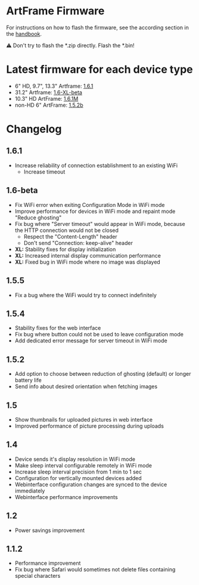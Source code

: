 # ArtFrame Firmware
For instructions on how to flash the firmware, see the according section in the [handbook](https://framelabs.eu/firmware-update).

⚠ Don't try to flash the *.zip directly. Flash the *.bin!

# Latest firmware for each device type
* 6" HD, 9.7", 13.3" Artframe: [1.6.1](ArtFrame-Firmware-1.6.1.zip?raw=1)
* 31.2" Artframe: [1.6-XL-beta](ArtFrame-Firmware-1.6-XL-beta.zip?raw=1)
* 10.3" HD ArtFrame: [1.6.1M](ArtFrame-Firmware-1.6.1M.zip?raw=1)
* non-HD 6" ArtFrame: [1.5.2b](ArtFrame-Firmware-1.5.2b.zip?raw=1)

# Changelog

## 1.6.1
* Increase reliability of connection establishment to an existing WiFi
    * Increase timeout

## 1.6-beta
* Fix WiFi error when exiting Configuration Mode in WiFi mode
* Improve performance for devices in WiFi mode and repaint mode "Reduce ghosting"
* Fix bug where "Server timeout" would appear in WiFi mode, because the HTTP connection would not be closed
    * Respect the "Content-Length" header
    * Don't send "Connection: keep-alive" header
* **XL:** Stability fixes for display initialization
* **XL:** Increased internal display communication performance
* **XL:** Fixed bug in WiFi mode where no image was displayed

## 1.5.5
* Fix a bug where the WiFi would try to connect indefinitely

## 1.5.4
* Stability fixes for the web interface
* Fix bug where button could not be used to leave configuration mode
* Add dedicated error message for server timeout in WiFi mode

## 1.5.2
* Add option to choose between reduction of ghosting (default) or longer battery life
* Send info about desired orientation when fetching images

## 1.5
* Show thumbnails for uploaded pictures in web interface
* Improved performance of picture processing during uploads

## 1.4
* Device sends it's display resolution in WiFi mode
* Make sleep interval configurable remotely in WiFi mode
* Increase sleep interval precision from 1 min to 1 sec
* Configuration for vertically mounted devices added
* Webinterface configuration changes are synced to the device immediately
* Webinterface performance improvements

## 1.2
* Power savings improvement

## 1.1.2
* Performance improvement
* Fix bug where Safari would sometimes not delete files containing special characters
